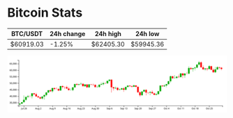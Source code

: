 # Bitcoin Stats

BTC/USDT|24h change|24h high|24h low|
|---|---|---|---|
|$60919.03|-1.25%|$62405.30|$59945.36|

<img src="./chart.svg">
